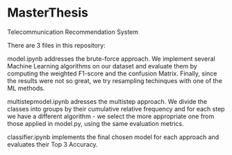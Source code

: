 # MasterThesis
Telecommunication Recommendation System

There are 3 files in this repository:

model.ipynb addresses the brute-force approach. We implement several Machine Learning algorithms on our dataset and evaluate them by computing the weighted F1-score and the confusion Matrix. Finally, since the results were not so great, we try resampling techinques with one of the ML methods.

multistepmodel.ipynb adresses the multistep approach. We divide the classes into groups by their cumulative relative frequency and for each step we have a different algorithm - we select the more appropriate one from those applied in model.py, using the same evaluation metrics.

classifier.ipynb implements the final chosen model for each approach and evaluates their Top 3 Accuracy. 
